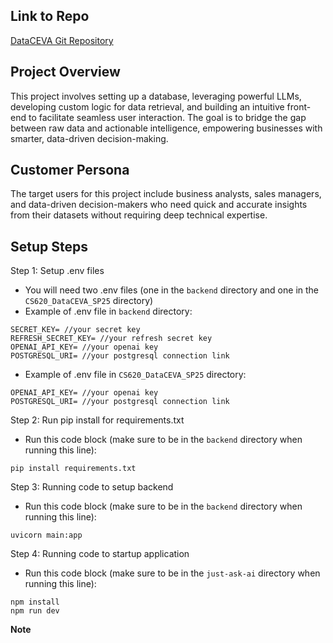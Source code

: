 ## Link to Repo
 
[DataCEVA Git Repository](https://github.com/KharvC/CS620_DataCEVA_SP25)

## Project Overview

This project involves setting up a database, leveraging powerful LLMs, developing custom logic for data retrieval, and building an intuitive front-end to facilitate seamless user interaction. The goal is to bridge the gap between raw data and actionable intelligence, empowering businesses with smarter, data-driven decision-making.

## Customer Persona

The target users for this project include business analysts, sales managers, and data-driven decision-makers who need quick and accurate insights from their datasets without requiring deep technical expertise.

## Setup Steps

Step 1: Setup .env files

- You will need two .env files (one in the `backend` directory and one in the `CS620_DataCEVA_SP25` directory)
- Example of .env file in `backend` directory:

```
SECRET_KEY= //your secret key
REFRESH_SECRET_KEY= //your refresh secret key
OPENAI_API_KEY= //your openai key
POSTGRESQL_URI= //your postgresql connection link
```

- Example of .env file in `CS620_DataCEVA_SP25` directory:

```
OPENAI_API_KEY= //your openai key
POSTGRESQL_URI= //your postgresql connection link
```

Step 2: Run pip install for requirements.txt

- Run this code block (make sure to be in the `backend` directory when running this line):

```
pip install requirements.txt
```

Step 3: Running code to setup backend

- Run this code block (make sure to be in the `backend` directory when running this line):

```
uvicorn main:app
```

Step 4: Running code to startup application

- Run this code block (make sure to be in the `just-ask-ai` directory when running this line):

```
npm install
npm run dev
```

**Note**